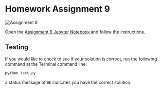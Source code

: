 # Homework Assignment 9

![Assignment 9](https://github.com/PGE392K/assignment9-solution/workflows/.github/workflows/main.yml/badge.svg)

Open the [Assignment 9 Jupyter Notebook](assignment9.ipynb) and follow the instructions.

## Testing

If you would like to check to see if your solution is correct, run the following command at the Terminal command line:


```bash
python test.py
```

a status message of `OK` indicates you have the correct solution.
